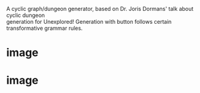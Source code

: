 A cyclic graph/dungeon generator, based on Dr. Joris Dormans' talk about cyclic dungeon  
generation for Unexplored! Generation with button follows certain transformative grammar rules.

# image
# image
